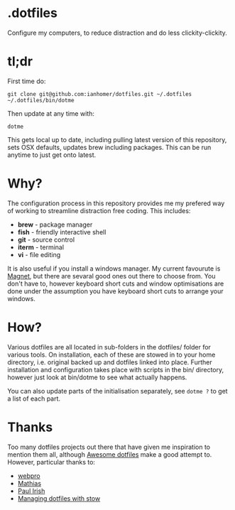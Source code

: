# .dotfiles

Configure my computers, to reduce distraction and do less clickity-clickity.

# tl;dr

First time do:

    git clone git@github.com:ianhomer/dotfiles.git ~/.dotfiles
    ~/.dotfiles/bin/dotme

Then update at any time with:

    dotme

This gets local up to date, including pulling latest version of this repository, sets OSX defaults, updates brew
including packages. This can be run anytime to just get onto latest.

# Why?

The configuration process in this repository provides me my prefered way of working to streamline distraction free coding. This
includes:

* **brew** - package manager
* **fish** - friendly interactive shell
* **git** - source control
* **iterm** - terminal
* **vi** - file editing

It is also useful if you install a windows manager. My current favourute is [Magnet](https://magnet.crowdcafe.com), but
there are sevaral good ones out there to choose from. You don't have to, however keyboard short cuts and window
optimisations are done under the assumption you have keyboard short cuts to arrange your windows.

# How?

Various dotfiles are all located in sub-folders in the dotfiles/ folder for various tools. On installation, each of these are stowed in to
your home directory, i.e. original backed up and dotfiles linked into place. Further installation and configuration takes
place with scripts in the bin/ directory, however just look at bin/dotme to see what actually happens.

You can also update parts of the initialisation separately, see `dotme ?` to get a list of each part.

# Thanks

Too many dotfiles projects out there that have given me inspiration to mention them all, although [Awesome
dotfiles](https://github.com/webpro/awesome-dotfiles) make a good attempt to. However, particular thanks to:

* [webpro](https://github.com/webpro/dotfiles)
* [Mathias]( https://github.com/mathiasbynens/dotfiles )
* [Paul Irish](https://github.com/paulirish/dotfiles)
* [Managing dotfiles with stow](https://alexpearce.me/2016/02/managing-dotfiles-with-stow/)
